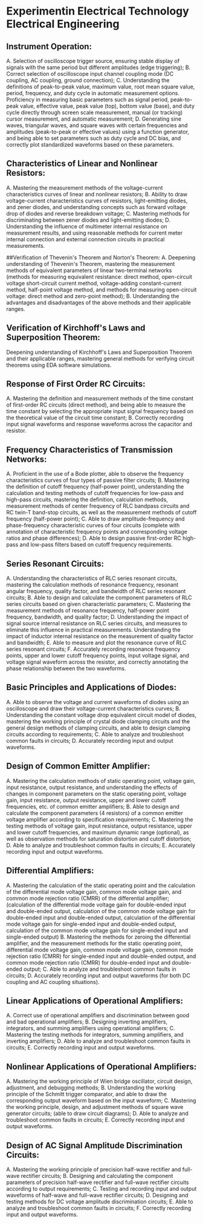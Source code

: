 # Experimentin Electrical Technology Electrical Engineering

## Instrument Operation:
A. Selection of oscilloscope trigger source, ensuring stable display of signals with the same period but different amplitudes (edge triggering);
B. Correct selection of oscilloscope input channel coupling mode (DC coupling, AC coupling, ground connection);
C. Understanding the definitions of peak-to-peak value, maximum value, root mean square value, period, frequency, and duty cycle in automatic measurement options. Proficiency in measuring basic parameters such as signal period, peak-to-peak value, effective value, peak value (top), bottom value (base), and duty cycle directly through screen scale measurement, manual (or tracking) cursor measurement, and automatic measurement;
D. Generating sine waves, triangular waves, and square waves with certain frequencies and amplitudes (peak-to-peak or effective values) using a function generator, and being able to set parameters such as duty cycle and DC bias, and correctly plot standardized waveforms based on these parameters.

## Characteristics of Linear and Nonlinear Resistors:
A. Mastering the measurement methods of the voltage-current characteristics curves of linear and nonlinear resistors;
B. Ability to draw voltage-current characteristics curves of resistors, light-emitting diodes, and zener diodes, and understanding concepts such as forward voltage drop of diodes and reverse breakdown voltage;
C. Mastering methods for discriminating between zener diodes and light-emitting diodes;
D. Understanding the influence of multimeter internal resistance on measurement results, and using reasonable methods for current meter internal connection and external connection circuits in practical measurements.

##Verification of Thevenin's Theorem and Norton's Theorem:
A. Deepening understanding of Thevenin's Theorem, mastering the measurement methods of equivalent parameters of linear two-terminal networks (methods for measuring equivalent resistance: direct method, open-circuit voltage short-circuit current method, voltage-adding constant-current method, half-point voltage method, and methods for measuring open-circuit voltage: direct method and zero-point method);
B. Understanding the advantages and disadvantages of the above methods and their applicable ranges.

## Verification of Kirchhoff's Laws and Superposition Theorem:
Deepening understanding of Kirchhoff's Laws and Superposition Theorem and their applicable ranges, mastering general methods for verifying circuit theorems using EDA software simulations.

## Response of First Order RC Circuits:
A. Mastering the definition and measurement methods of the time constant of first-order RC circuits (direct method), and being able to measure the time constant by selecting the appropriate input signal frequency based on the theoretical value of the circuit time constant;
B. Correctly recording input signal waveforms and response waveforms across the capacitor and resistor.

## Frequency Characteristics of Transmission Networks:
A. Proficient in the use of a Bode plotter, able to observe the frequency characteristics curves of four types of passive filter circuits;
B. Mastering the definition of cutoff frequency (half-power point), understanding the calculation and testing methods of cutoff frequencies for low-pass and high-pass circuits, mastering the definition, calculation methods, measurement methods of center frequency of RLC bandpass circuits and RC twin-T band-stop circuits, as well as the measurement methods of cutoff frequency (half-power point);
C. Able to draw amplitude-frequency and phase-frequency characteristic curves of four circuits (complete with annotation of characteristic frequency points and corresponding voltage ratios and phase differences);
D. Able to design passive first-order RC high-pass and low-pass filters based on cutoff frequency requirements.

## Series Resonant Circuits:
A. Understanding the characteristics of RLC series resonant circuits, mastering the calculation methods of resonance frequency, resonant angular frequency, quality factor, and bandwidth of RLC series resonant circuits;
B. Able to design and calculate the component parameters of RLC series circuits based on given characteristic parameters;
C. Mastering the measurement methods of resonance frequency, half-power point frequency, bandwidth, and quality factor;
D. Understanding the impact of signal source internal resistance on RLC series circuits, and measures to eliminate this influence in practical measurements. Understanding the impact of inductor internal resistance on the measurement of quality factor and bandwidth;
E. Able to measure and plot the resonance curve of RLC series resonant circuits;
F. Accurately recording resonance frequency points, upper and lower cutoff frequency points, input voltage signal, and voltage signal waveform across the resistor, and correctly annotating the phase relationship between the two waveforms.

## Basic Principles and Applications of Diodes:
A. Able to observe the voltage and current waveforms of diodes using an oscilloscope and draw their voltage-current characteristics curves;
B. Understanding the constant voltage drop equivalent circuit model of diodes, mastering the working principle of crystal diode clamping circuits and the general design methods of clamping circuits, and able to design clamping circuits according to requirements;
C. Able to analyze and troubleshoot common faults in circuits;
D. Accurately recording input and output waveforms.

## Design of Common Emitter Amplifier:
A. Mastering the calculation methods of static operating point, voltage gain, input resistance, output resistance, and understanding the effects of changes in component parameters on the static operating point, voltage gain, input resistance, output resistance, upper and lower cutoff frequencies, etc. of common emitter amplifiers;
B. Able to design and calculate the component parameters (4 resistors) of a common emitter voltage amplifier according to specification requirements;
C. Mastering the testing methods of voltage gain, input resistance, output resistance, upper and lower cutoff frequencies, and maximum dynamic range (optional), as well as observation methods for saturation distortion and cutoff distortion;
D. Able to analyze and troubleshoot common faults in circuits;
E. Accurately recording input and output waveforms.

## Differential Amplifiers:
A. Mastering the calculation of the static operating point and the calculation of the differential mode voltage gain, common mode voltage gain, and common mode rejection ratio (CMRR) of the differential amplifier; (calculation of the differential mode voltage gain for double-ended input and double-ended output, calculation of the common mode voltage gain for double-ended input and double-ended output, calculation of the differential mode voltage gain for single-ended input and double-ended output, calculation of the common mode voltage gain for single-ended input and single-ended output)
B. Mastering the methods for zeroing the differential amplifier, and the measurement methods for the static operating point, differential mode voltage gain, common mode voltage gain, common mode rejection ratio (CMRR) for single-ended input and double-ended output, and common mode rejection ratio (CMRR) for double-ended input and double-ended output;
C. Able to analyze and troubleshoot common faults in circuits;
D. Accurately recording input and output waveforms (for both DC coupling and AC coupling situations).

## Linear Applications of Operational Amplifiers:
A. Correct use of operational amplifiers and discrimination between good and bad operational amplifiers;
B. Designing inverting amplifiers, integrators, and summing amplifiers using operational amplifiers;
C. Mastering the testing methods for integrators, summing amplifiers, and inverting amplifiers;
D. Able to analyze and troubleshoot common faults in circuits;
E. Correctly recording input and output waveforms.

## Nonlinear Applications of Operational Amplifiers:
A. Mastering the working principle of Wien bridge oscillator, circuit design, adjustment, and debugging methods;
B. Understanding the working principle of the Schmitt trigger comparator, and able to draw the corresponding output waveform based on the input waveform;
C. Mastering the working principle, design, and adjustment methods of square wave generator circuits; (able to draw circuit diagrams);
D. Able to analyze and troubleshoot common faults in circuits;
E. Correctly recording input and output waveforms.

## Design of AC Signal Amplitude Discrimination Circuits:
A. Mastering the working principle of precision half-wave rectifier and full-wave rectifier circuits;
B. Designing and calculating the component parameters of precision half-wave rectifier and full-wave rectifier circuits according to output requirements;
C. Testing and recording input and output waveforms of half-wave and full-wave rectifier circuits;
D. Designing and testing methods for DC voltage amplitude discrimination circuits;
E. Able to analyze and troubleshoot common faults in circuits;
F. Correctly recording input and output waveforms.
